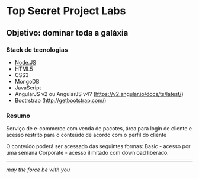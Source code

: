 # Top Secret Project Labs
## Objetivo: dominar toda a galáxia

### Stack de tecnologias

* [Node.JS](https://nodejs.org/)
* HTML5
* CSS3
* MongoDB 
* JavaScript
* AngularJS v2 ou AngularJS v4? (https://v2.angular.io/docs/ts/latest/)
* Bootrstrap (http://getbootstrap.com/)


### Resumo
Serviço de e-commerce com venda de pacotes, área para login de cliente e acesso restrito para o conteúdo de acordo com o perfil do cliente

O conteúdo poderá ser acessado das seguintes formas:
Basic - acesso por uma semana
Corporate - acesso ilimitado com download liberado.



* * *
*may the force be with you*
